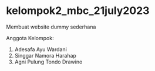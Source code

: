 # kelompok2_mbc_21july2023
Membuat website dummy sederhana

Anggota Kelompok:
1. Adesafa Ayu Wardani
2. Singgar Namora Harahap
3. Agni Pulung Tondo Drawino
